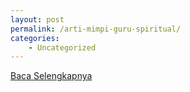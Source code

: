 ```yaml
---
layout: post
permalink: /arti-mimpi-guru-spiritual/
categories:
    - Uncategorized
---
```


[Baca Selengkapnya](/01)